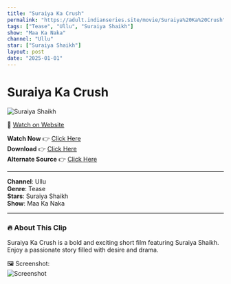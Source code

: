 ```yaml
---
title: "Suraiya Ka Crush"
permalink: "https://adult.indianseries.site/movie/Suraiya%20Ka%20Crush"
tags: ["Tease", "Ullu", "Suraiya Shaikh"]
show: "Maa Ka Naka"
channel: "Ullu"
star: ["Suraiya Shaikh"]
layout: post
date: "2025-01-01"
---
```


# Suraiya Ka Crush

![Suraiya Shaikh](https://shorts.desisins.com/wp-content/uploads/2025/01/marco.jpg)

🔗 [Watch on Website](https://adult.indianseries.site/movie/Suraiya%20Ka%20Crush)

**Watch Now** 👉 [Click Here](https://adult.indianseries.site/movie/Suraiya%20Ka%20Crush)  
**Download** 👉 [Click Here](https://adult.indianseries.site/movie/Suraiya%20Ka%20Crush)  
**Alternate Source** 👉 [Click Here](https://adult.indianseries.site/movie/Suraiya%20Ka%20Crush)

---

**Channel**: Ullu  
**Genre**: Tease  
**Stars**: Suraiya Shaikh  
**Show**: Maa Ka Naka

---

### 🔥 About This Clip

Suraiya Ka Crush is a bold and exciting short film featuring Suraiya Shaikh. Enjoy a passionate story filled with desire and drama.
 
🖼️ Screenshot:  
![Screenshot](https://shorts.desisins.com/wp-content/uploads/2025/01/marco.jpg)
